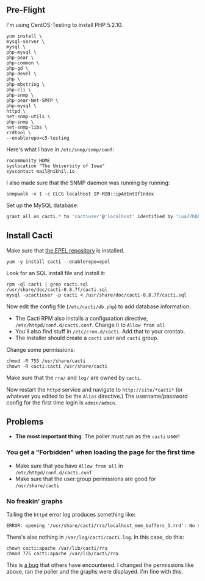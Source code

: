 Pre-Flight
----------

I'm using CentOS-Testing to install PHP 5.2.10.

    yum install \
    mysql-server \
    mysql \
    php-mysql \
    php-pear \
    php-common \
    php-gd \
    php-devel \
    php \
    php-mbstring \
    php-cli \
    php-snmp \
    php-pear-Net-SMTP \
    php-mysql \
    httpd \
    net-snmp-utils \
    php-snmp \
    net-snmp-libs \
    rrdtool \
    --enablerepo=c5-testing

Here's what I have in `/etc/snmp/snmp/conf`:

    rocommunity HOME  
    syslocation "The University of Iowa"  
    syscontact mail@nikhil.io

I also made sure that the SNMP daemon was running by running:

    snmpwalk -v 1 -c CLCG localhost IP-MIB::ipAdEntIfIndex

Set up the MySQL database:

```sql
grant all on cacti.* to 'cactiuser'@'localhost' identified by 'Lua77hQhdnB';
```

Install Cacti
-------------

Make sure that [the EPEL
repository](http://download.fedora.redhat.com/pub/epel/5/i386/epel-release-5-4.noarch.rpm)
is installed.

    yum -y install cacti --enablerepo=epel

Look for an SQL install file and install it:

    rpm -ql cacti | grep cacti.sql  
    /usr/share/doc/cacti-0.8.7f/cacti.sql  
    mysql -ucactiuser -p cacti < /usr/share/doc/cacti-0.8.7f/cacti.sql

Now edit the config file (`/etc/cacti/db.php`) to add database
information.

* The Cacti RPM also installs a configuration directive,
    `/etc/httpd/conf.d/cacti.conf`. Change it to `Allow from all`
* You'll also find stuff in `/etc/cron.d/cacti`. Add that to your crontab.
* The installer should create a `cacti` user and `cacti` group.

Change some permissions:

    chmod -R 755 /usr/share/cacti  
    chown -R cacti:cacti /usr/share/cacti

Make sure that the `rra/` and `log/` are owned by `cacti`.

Now restart the `httpd` service and navigate to `http://site/*cacti*` (or 
whatever you edited to be the `Alias` directive.) The username/password config 
for the first time login is `admin/admin`.

Problems
--------

* **The most important thing**: The poller must run as the `cacti` user!

### You get a "Forbidden" when loading the page for the first time

* Make sure that you have `Allow from all` in `/etc/httpd/conf.d/cacti.conf`
* Make sure that the user:group permissions are good for `/usr/share/cacti`

### No freakin' graphs

Tailing the `httpd` error log produces something like:

    ERROR: opening '/usr/share/cacti/rra/localhost_mem_buffers_3.rrd': No such file or directory

There's also nothing in `/var/log/cacti/cacti.log`. In this case, do
this:

    chown cacti:apache /var/lib/cacti/rra  
    chmod 775 cacti:apache /var/lib/cacti/rra

This is [a bug](https://bugzilla.redhat.com/show_bug.cgi?id=250348) that
others have encountered. I changed the permissions like above, ran the
poller and the graphs were displayed. I'm fine with this.
